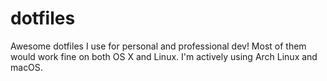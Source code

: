 # dotfiles

Awesome dotfiles I use for personal and professional dev! Most of them would work fine on both OS X
and Linux. I'm actively using Arch Linux and macOS.
